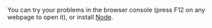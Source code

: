 You can try your problems in the browser console (press F12 on any webpage to
open it), or install [Node](https://nodejs.org/en/download/).
